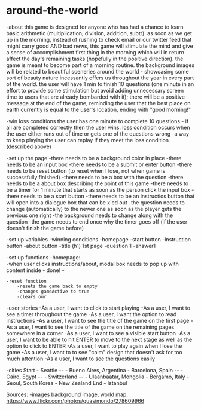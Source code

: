 # around-the-world

-about 
    this game is designed for anyone who has had a chance to learn basic arithmetic (multiplication, division, addition, subtr). as soon as we get up in the morning, instead of rushing to check email or our twitter feed that might carry good AND bad news, this game will stimulate the mind and give a sense of accomplishment first thing in the morning which will in return affect the day's remaining tasks (hopefully in the positive direction). the game is meant to become part of a morning routine. the background images will be related to beautiful sceneries around the world - showcasing some sort of beauty nature incessantly offers us throughout the year in every part of the world. the user will have 1 min to finish 10 questions (one minute in an effort to provide some stimulation but avoid adding unnecessary screen time to users that are already bombarded with it); there will be a positive message at the end of the game, reminding the user that the best place on earth currently is equal to the user's location, ending with "good morning!"

-win loss conditions
    the user has one minute to complete 10 questions - if all are completed correctly then the user wins. loss condition occurs when the user either runs out of time or gets one of the questions wrong
-a way to keep playing
    the user can replay if they meet the loss condition (described above)


-set up the page
    -there needs to be a background color in place
    -there needs to be an input box
    -there needs to be a submit or enter button
    -there needs to be reset button (to reset when I lose, not when game is successfully finished)
    -there needs to be a box with the question
    -there needs to be a about box describing the point of this game
    -there needs to be a timer for 1 minute that starts as soon as the person click the input box
    -there needs to be a start button 
    -there needs to be an instructios button that will open into a dialogue box that can be x'ed out
    -the question needs to change (automatically) to the newer one as soon as the player gets the previous one right
    -the background needs to change along with the question
    -the game needs to end once why the timer goes off (if the user doesn't finish the game before)

-set up variables
    -winning conditions
    -homepage
        -start button
        -instruction button
        -about button
        -title (h1)
    1st page
        -question 1
        -answer1

-set up functions
    -homepage:  
        -when user clicks instructions/about, modal box needs to pop up with content inside - done!
        -

    -reset function
        -resets the game back to empty
        -changes gameActive to true
        -clears our 

-user stories
    -As a user, I want to click to start playing
    -As a user, I want to see a timer throughout the game
    -As a user, I want the option to read instructions
    -As a user, I want to see the title of the game on the first page
    -As a user, I want to see the title of the game on the remaining pages somewhere in a corner
    -As a user, I want to see a visible start button
    -As a user, I want to be able to hit ENTER to move to the next stage  as well as the option to click to ENTER
    -As a user, I want to play again when I lose the game
    -As a user, I want to to see "calm" design that doesn't ask for too much attention 
    -As a user, I want to see the questions easily


-cities
    Start - Seattle -- 
          - Bueno Aires, Argentina
          - Barcelona, Spain --
          - Cairo, Egypt --
          - Switzerland --
          - Ulaanbaatar, Mongolia
          - Bergamo, Italy
          - Seoul, South Korea
          - New Zealand
    End   - Istanbul


Sources:
-images
    background image, world map: https://www.flickr.com/photos/quasimondo/278609966
    




